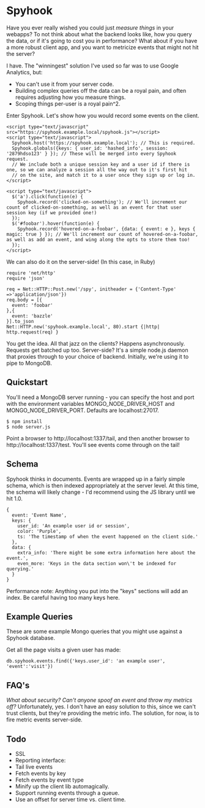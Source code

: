 Spyhook
=======

Have you ever really wished you could just _measure things_ in your webapps? To not think about what the backend looks like, how you query the data, or if it's going to cost you in performance? What about if you have a more robust client app, and you want to metricize events that might not hit the server?

I have. The "winningest" solution I've used so far was to use Google Analytics, but:
 - You can't use it from your server code.
 - Building complex queries off the data can be a royal pain, and often requires adjusting how you measure things.
 - Scoping things per-user is a royal pain^2.

Enter Spyhook. Let's show how you would record some events on the client.

    <script type="text/javascript" src="https://spyhook.example.local/spyhook.js"></script>
    <script type="text/javascript">
      Spyhook.host('https://spyhook.example.local'); // This is required.
      Spyhook.globals({keys: { user_id: 'hashed_info', session: '2879hdso123' } }); // These will be merged into every Spyhook request.
      // We include both a unique session key and a user id if there is one, so we can analyze a session all the way out to it's first hit
      // on the site, and match it to a user once they sign up or log in.
    </script>

    <script type="text/javascript">
      $('a').click(function(e) {
        Spyhook.record('clicked-on-something'); // We'll increment our count of clicked-on-something, as well as an event for that user session key (if we provided one!)
      });
      $('#foobar').hover(function(e) {
        Spyhook.record('hovered-on-a-foobar', {data: { event: e }, keys { magic: true } }); // We'll increment our count of hovered-on-a-foobar, as well as add an event, and wing along the opts to store them too!
      });
    </script>

We can also do it on the server-side! (In this case, in Ruby)

    require 'net/http'
    require 'json'

    req = Net::HTTP::Post.new('/spy', initheader = {'Content-Type' =>'application/json'})
    req.body = [{
      event: 'foobar'
    },{
      event: 'bazzle'
    }].to_json
    Net::HTTP.new('spyhook.example.local', 80).start {|http| http.request(req) }

You get the idea. All that jazz on the clients? Happens asynchronously. Requests get batched up too. Server-side? It's a simple node.js daemon that proxies through to your choice of backend. Initially, we're using it to pipe to MongoDB.

Quickstart
----------

You'll need a MongoDB server running - you can specify the host and port with the environment variables MONGO_NODE_DRIVER_HOST and MONGO_NODE_DRIVER_PORT. Defaults are localhost:27017.

    $ npm install
    $ node server.js

Point a browser to http://localhost:1337/tail, and then another browser to http://localhost:1337/test. You'll see events come through on the tail!

Schema
------

Spyhook thinks in documents. Events are wrapped up in a fairly simple schema, which is then indexed appropriately at the server level. At this time, the schema will likely change - I'd recommend using the JS library until we hit 1.0.

    {
      event: 'Event Name',
      keys: {
        user_id: 'An example user id or session',
        color: 'Purple',
        ts: 'The timestamp of when the event happened on the client side.'
      },
      data: {
        extra_info: 'There might be some extra information here about the event.',
        even_more: 'Keys in the data section won\'t be indexed for querying.'
      }
    }

Performance note: Anything you put into the "keys" sections will add an index. Be careful having too many keys here.

Example Queries
---------------

These are some example Mongo queries that you might use against a Spyhook database.

Get all the page visits a given user has made:

    db.spyhook.events.find({'keys.user_id': 'an example user', 'event':'visit'})

FAQ's
-----

_What about security? Can't anyone spoof an event and throw my metrics off?_
Unfortunately, yes. I don't have an easy solution to this, since we can't trust clients, but they're providing the metric info. The solution, for now, is to fire metric events server-side.

Todo
----

 * SSL
 * Reporting interface:
  * Tail live events
  * Fetch events by key
  * Fetch events by event type
 * Minify up the client lib automagically.
 * Support running events through a queue.
 * Use an offset for server time vs. client time.

